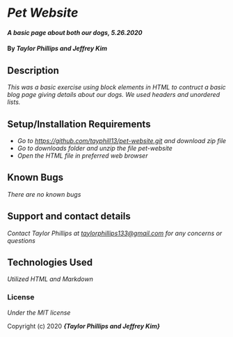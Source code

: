 # _Pet Website_

#### _A basic page about both our dogs, 5.26.2020_

#### By _**Taylor Phillips and Jeffrey Kim**_

## Description

_This was a basic exercise using block elements in HTML to contruct a basic blog page giving details about our dogs.  We used headers and unordered lists._

## Setup/Installation Requirements

* _Go to https://github.com/tayphill13/pet-website.git and download zip file_
* _Go to downloads folder and unzip the file pet-website_
* _Open the HTML file in preferred web browser_


## Known Bugs

_There are no known bugs_

## Support and contact details

_Contact Taylor Phillips at taylorphillips133@gmail.com for any concerns or questions_

## Technologies Used

_Utilized HTML and Markdown_

### License

*Under the MIT license*

Copyright (c) 2020 **_{Taylor Phillips and Jeffrey Kim}_**
